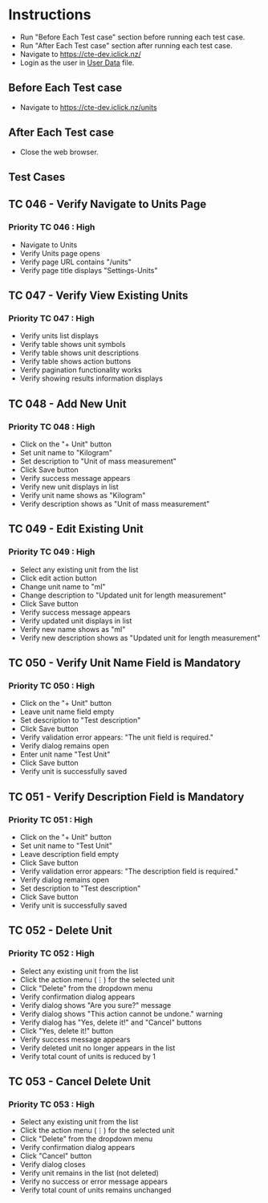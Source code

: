 # Instructions

- Run "Before Each Test case" section before running each test case.
- Run "After Each Test case" section after running each test case.
- Navigate to <https://cte-dev.iclick.nz/>
- Login as the user in [User Data](..\TestData\UserData.md) file.

## Before Each Test case

- Navigate to <https://cte-dev.iclick.nz/units>

## After Each Test case

- Close the web browser.

## Test Cases

## TC 046 - Verify Navigate to Units Page

### Priority TC 046 : High

- Navigate to Units
- Verify Units page opens
- Verify page URL contains "/units"
- Verify page title displays "Settings-Units"

## TC 047 - Verify View Existing Units

### Priority TC 047 : High

- Verify units list displays
- Verify table shows unit symbols
- Verify table shows unit descriptions
- Verify table shows action buttons
- Verify pagination functionality works
- Verify showing results information displays

## TC 048 - Add New Unit

### Priority TC 048 : High

- Click on the "+ Unit" button
- Set unit name to "Kilogram"
- Set description to "Unit of mass measurement"
- Click Save button
- Verify success message appears
- Verify new unit displays in list
- Verify unit name shows as "Kilogram"
- Verify description shows as "Unit of mass measurement"

## TC 049 - Edit Existing Unit

### Priority TC 049 : High

- Select any existing unit from the list
- Click edit action button
- Change unit name to "ml"
- Change description to "Updated unit for length measurement"
- Click Save button
- Verify success message appears
- Verify updated unit displays in list
- Verify new name shows as "ml"
- Verify new description shows as "Updated unit for length measurement"

## TC 050 - Verify Unit Name Field is Mandatory

### Priority TC 050 : High

- Click on the "+ Unit" button
- Leave unit name field empty
- Set description to "Test description"
- Click Save button
- Verify validation error appears: "The unit field is required."
- Verify dialog remains open
- Enter unit name "Test Unit"
- Click Save button
- Verify unit is successfully saved

## TC 051 - Verify Description Field is Mandatory

### Priority TC 051 : High

- Click on the "+ Unit" button
- Set unit name to "Test Unit"
- Leave description field empty
- Click Save button
- Verify validation error appears: "The description field is required."
- Verify dialog remains open
- Set description to "Test description"
- Click Save button
- Verify unit is successfully saved

## TC 052 - Delete Unit

### Priority TC 052 : High

- Select any existing unit from the list
- Click the action menu (⋮) for the selected unit
- Click "Delete" from the dropdown menu
- Verify confirmation dialog appears
- Verify dialog shows "Are you sure?" message
- Verify dialog shows "This action cannot be undone." warning
- Verify dialog has "Yes, delete it!" and "Cancel" buttons
- Click "Yes, delete it!" button
- Verify success message appears
- Verify deleted unit no longer appears in the list
- Verify total count of units is reduced by 1

## TC 053 - Cancel Delete Unit

### Priority TC 053 : High

- Select any existing unit from the list
- Click the action menu (⋮) for the selected unit
- Click "Delete" from the dropdown menu
- Verify confirmation dialog appears
- Click "Cancel" button
- Verify dialog closes
- Verify unit remains in the list (not deleted)
- Verify no success or error message appears
- Verify total count of units remains unchanged
